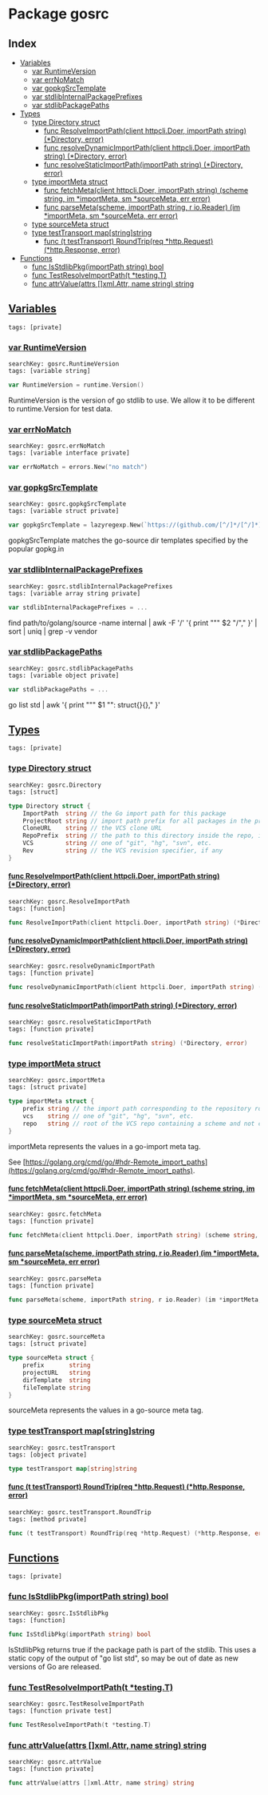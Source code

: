 # Package gosrc

## Index

* [Variables](#var)
    * [var RuntimeVersion](#RuntimeVersion)
    * [var errNoMatch](#errNoMatch)
    * [var gopkgSrcTemplate](#gopkgSrcTemplate)
    * [var stdlibInternalPackagePrefixes](#stdlibInternalPackagePrefixes)
    * [var stdlibPackagePaths](#stdlibPackagePaths)
* [Types](#type)
    * [type Directory struct](#Directory)
        * [func ResolveImportPath(client httpcli.Doer, importPath string) (*Directory, error)](#ResolveImportPath)
        * [func resolveDynamicImportPath(client httpcli.Doer, importPath string) (*Directory, error)](#resolveDynamicImportPath)
        * [func resolveStaticImportPath(importPath string) (*Directory, error)](#resolveStaticImportPath)
    * [type importMeta struct](#importMeta)
        * [func fetchMeta(client httpcli.Doer, importPath string) (scheme string, im *importMeta, sm *sourceMeta, err error)](#fetchMeta)
        * [func parseMeta(scheme, importPath string, r io.Reader) (im *importMeta, sm *sourceMeta, err error)](#parseMeta)
    * [type sourceMeta struct](#sourceMeta)
    * [type testTransport map[string]string](#testTransport)
        * [func (t testTransport) RoundTrip(req *http.Request) (*http.Response, error)](#testTransport.RoundTrip)
* [Functions](#func)
    * [func IsStdlibPkg(importPath string) bool](#IsStdlibPkg)
    * [func TestResolveImportPath(t *testing.T)](#TestResolveImportPath)
    * [func attrValue(attrs []xml.Attr, name string) string](#attrValue)


## <a id="var" href="#var">Variables</a>

```
tags: [private]
```

### <a id="RuntimeVersion" href="#RuntimeVersion">var RuntimeVersion</a>

```
searchKey: gosrc.RuntimeVersion
tags: [variable string]
```

```Go
var RuntimeVersion = runtime.Version()
```

RuntimeVersion is the version of go stdlib to use. We allow it to be different to runtime.Version for test data. 

### <a id="errNoMatch" href="#errNoMatch">var errNoMatch</a>

```
searchKey: gosrc.errNoMatch
tags: [variable interface private]
```

```Go
var errNoMatch = errors.New("no match")
```

### <a id="gopkgSrcTemplate" href="#gopkgSrcTemplate">var gopkgSrcTemplate</a>

```
searchKey: gosrc.gopkgSrcTemplate
tags: [variable struct private]
```

```Go
var gopkgSrcTemplate = lazyregexp.New(`https://(github.com/[^/]*/[^/]*)/tree/([^/]*)\{/dir\}`)
```

gopkgSrcTemplate matches the go-source dir templates specified by the popular gopkg.in 

### <a id="stdlibInternalPackagePrefixes" href="#stdlibInternalPackagePrefixes">var stdlibInternalPackagePrefixes</a>

```
searchKey: gosrc.stdlibInternalPackagePrefixes
tags: [variable array string private]
```

```Go
var stdlibInternalPackagePrefixes = ...
```

find path/to/golang/source -name internal | awk -F '/' '{ print "\"" $2 "/\"," }' | sort | uniq | grep -v vendor 

### <a id="stdlibPackagePaths" href="#stdlibPackagePaths">var stdlibPackagePaths</a>

```
searchKey: gosrc.stdlibPackagePaths
tags: [variable object private]
```

```Go
var stdlibPackagePaths = ...
```

go list std | awk '{ print "\"" $1 "\": struct{}{}," }' 

## <a id="type" href="#type">Types</a>

```
tags: [private]
```

### <a id="Directory" href="#Directory">type Directory struct</a>

```
searchKey: gosrc.Directory
tags: [struct]
```

```Go
type Directory struct {
	ImportPath  string // the Go import path for this package
	ProjectRoot string // import path prefix for all packages in the project
	CloneURL    string // the VCS clone URL
	RepoPrefix  string // the path to this directory inside the repo, if set
	VCS         string // one of "git", "hg", "svn", etc.
	Rev         string // the VCS revision specifier, if any
}
```

#### <a id="ResolveImportPath" href="#ResolveImportPath">func ResolveImportPath(client httpcli.Doer, importPath string) (*Directory, error)</a>

```
searchKey: gosrc.ResolveImportPath
tags: [function]
```

```Go
func ResolveImportPath(client httpcli.Doer, importPath string) (*Directory, error)
```

#### <a id="resolveDynamicImportPath" href="#resolveDynamicImportPath">func resolveDynamicImportPath(client httpcli.Doer, importPath string) (*Directory, error)</a>

```
searchKey: gosrc.resolveDynamicImportPath
tags: [function private]
```

```Go
func resolveDynamicImportPath(client httpcli.Doer, importPath string) (*Directory, error)
```

#### <a id="resolveStaticImportPath" href="#resolveStaticImportPath">func resolveStaticImportPath(importPath string) (*Directory, error)</a>

```
searchKey: gosrc.resolveStaticImportPath
tags: [function private]
```

```Go
func resolveStaticImportPath(importPath string) (*Directory, error)
```

### <a id="importMeta" href="#importMeta">type importMeta struct</a>

```
searchKey: gosrc.importMeta
tags: [struct private]
```

```Go
type importMeta struct {
	prefix string // the import path corresponding to the repository root
	vcs    string // one of "git", "hg", "svn", etc.
	repo   string // root of the VCS repo containing a scheme and not containing a .vcs qualifier
}
```

importMeta represents the values in a go-import meta tag. 

See [https://golang.org/cmd/go/#hdr-Remote_import_paths](https://golang.org/cmd/go/#hdr-Remote_import_paths). 

#### <a id="fetchMeta" href="#fetchMeta">func fetchMeta(client httpcli.Doer, importPath string) (scheme string, im *importMeta, sm *sourceMeta, err error)</a>

```
searchKey: gosrc.fetchMeta
tags: [function private]
```

```Go
func fetchMeta(client httpcli.Doer, importPath string) (scheme string, im *importMeta, sm *sourceMeta, err error)
```

#### <a id="parseMeta" href="#parseMeta">func parseMeta(scheme, importPath string, r io.Reader) (im *importMeta, sm *sourceMeta, err error)</a>

```
searchKey: gosrc.parseMeta
tags: [function private]
```

```Go
func parseMeta(scheme, importPath string, r io.Reader) (im *importMeta, sm *sourceMeta, err error)
```

### <a id="sourceMeta" href="#sourceMeta">type sourceMeta struct</a>

```
searchKey: gosrc.sourceMeta
tags: [struct private]
```

```Go
type sourceMeta struct {
	prefix       string
	projectURL   string
	dirTemplate  string
	fileTemplate string
}
```

sourceMeta represents the values in a go-source meta tag. 

### <a id="testTransport" href="#testTransport">type testTransport map[string]string</a>

```
searchKey: gosrc.testTransport
tags: [object private]
```

```Go
type testTransport map[string]string
```

#### <a id="testTransport.RoundTrip" href="#testTransport.RoundTrip">func (t testTransport) RoundTrip(req *http.Request) (*http.Response, error)</a>

```
searchKey: gosrc.testTransport.RoundTrip
tags: [method private]
```

```Go
func (t testTransport) RoundTrip(req *http.Request) (*http.Response, error)
```

## <a id="func" href="#func">Functions</a>

```
tags: [private]
```

### <a id="IsStdlibPkg" href="#IsStdlibPkg">func IsStdlibPkg(importPath string) bool</a>

```
searchKey: gosrc.IsStdlibPkg
tags: [function]
```

```Go
func IsStdlibPkg(importPath string) bool
```

IsStdlibPkg returns true if the package path is part of the stdlib. This uses a static copy of the output of "go list std", so may be out of date as new versions of Go are released. 

### <a id="TestResolveImportPath" href="#TestResolveImportPath">func TestResolveImportPath(t *testing.T)</a>

```
searchKey: gosrc.TestResolveImportPath
tags: [function private test]
```

```Go
func TestResolveImportPath(t *testing.T)
```

### <a id="attrValue" href="#attrValue">func attrValue(attrs []xml.Attr, name string) string</a>

```
searchKey: gosrc.attrValue
tags: [function private]
```

```Go
func attrValue(attrs []xml.Attr, name string) string
```

